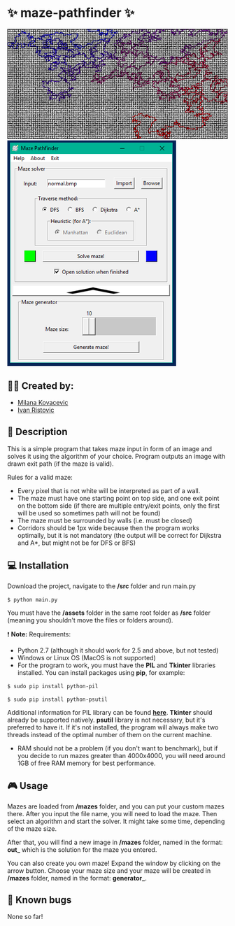 # :sparkles: maze-pathfinder :sparkles:
![ss](https://raw.githubusercontent.com/ivan-ristovic/maze-pathfinder/master/mazes/feature_maze.bmp)
![ss](https://raw.githubusercontent.com/ivan-ristovic/maze-pathfinder/master/screenshots/feature_gui.PNG)

## :construction_worker_man: Created by: 
- [Milana Kovacevic](https://github.com/milana-kovacevic)
- [Ivan Ristovic](https://github.com/ivan-ristovic)

## :page_facing_up: Description
This is a simple program that takes maze input in form of an image and solves it using the
algorithm of your choice.
Program outputs an image with drawn exit path (if the maze is valid).

Rules for a valid maze:
- Every pixel that is not white will be interpreted as part of a wall.
- The maze must have one starting point on top side, and one exit point on the bottom side
(if there are multiple entry/exit points, only the first will be used so sometimes path will not be found)
- The maze must be surrounded by walls (i.e. must be closed)
- Corridors should be 1px wide because then the program works optimally, but it is not mandatory
(the output will be correct for Dijkstra and A*, but might not be for DFS or BFS)

## :computer: Installation
Download the project, navigate to the **/src** folder and run main.py
```
$ python main.py
```

You must have the **/assets** folder in the same root folder as **/src** folder
(meaning you shouldn't move the files or folders around).

:exclamation: **Note:** Requirements:
- Python 2.7 (although it should work for 2.5 and above, but not tested)
- Windows or Linux OS (MacOS is not supported)
- For the program to work, you must have the **PIL** and **Tkinter** libraries installed.
You can install packages using **pip**, for example:
```
$ sudo pip install python-pil
```
```
$ sudo pip install python-psutil
```

Additional information for PIL library can be found **[here](http://www.pythonware.com/products/pil/)**.
**Tkinter** should already be supported natively.
**psutil** library is not necessary, but it's preferred to have it. If it's not installed, the program will always make two threads instead of the optimal number of them on the current machine.
- RAM should not be a problem (if you don't want to benchmark), but if you decide to run
mazes greater than 4000x4000, you will need around 1GB of free RAM memory for best performance.

## :video_game: Usage
Mazes are loaded from **/mazes** folder, and you can put your custom mazes there.
After you input the file name, you will need to load the maze.
Then select an algorithm and start the solver. It might take some time, depending of the maze size.

After that, you will find a new image in **/mazes** folder, named in the format:
**out_<filename>** which is the solution for the maze you entered.

You can also create you own maze! Expand the window by clicking on the arrow button.
Choose your maze size and your maze will be created in **/mazes** folder, named in
the format: **generator_<size>**.

## :bug: Known bugs
None so far!

